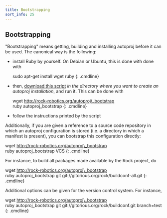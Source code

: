 ```yaml
---
title: Bootstrapping
sort_info: 25
---
```


Bootstrapping
-------------
"Bootstrapping" means getting, building and installing autoproj before it can be used.
The canonical way is the following:

 * install Ruby by yourself. On Debian or Ubuntu, this is done with
   done with

   sudo apt-get install wget ruby
   {: .cmdline}

 * then, [download this script](http://rock-robotics.org/autoproj_bootstrap) *in the directory where
   you want to create an autoproj installation*, and run it. This can be done with

   wget http://rock-robotics.org/autoproj\_bootstrap <br />
   ruby autoproj\_bootstrap
   {: .cmdline}

 * follow the instructions printed by the script

Additionally, if you are given a reference to a source code repository in which
an autoproj configuration is stored (i.e. a directory in which a manifest is
present), you can bootstrap this configuration directly:

   wget http://rock-robotics.org/autoproj\_bootstrap <br />
   ruby autoproj\_bootstrap VCS 
   {: .cmdline}

For instance, to build all packages made available by the Rock project,
do

   wget http://rock-robotics.org/autoproj\_bootstrap <br />
   ruby autoproj\_bootstrap git git://gitorious.org/rock/buildconf-all.git
   {: .cmdline}

Additional options can be given for the version control system. For instance,

   wget http://rock-robotics.org/autoproj\_bootstrap <br />
   ruby autoproj\_bootstrap git git://gitorious.org/rock/buildconf.git branch=test
   {: .cmdline}

